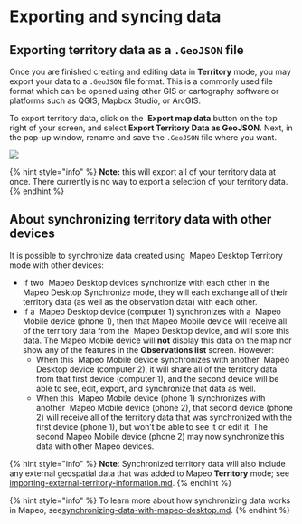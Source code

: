 # Exporting and syncing data

## Exporting territory data as a `.GeoJSON` file&#x20;

Once you are finished creating and editing data in **Territory** mode, you may export your data to a `.GeoJSON` file format. This is a commonly used file format which can be opened using other GIS or cartography software or platforms such as QGIS, Mapbox Studio, or ArcGIS.

To export territory data, click on the <img src="https://lh3.googleusercontent.com/Y7Kzo5XZvOMWkkY67zf9wj6zhw7CoVOTGmAYM0uS8ovSXNrjtygZ_jYStO_LY19I-ccSKjRfesuq5Qp1LpVhCwh3hz3k1yTzDeb5Foap5ZJTa2A9SP5ZLWGHWy_bshdEd_-BVKjh" alt="" data-size="line" /> **Export map data** button on the top right of your screen, and select **Export Territory Data as GeoJSON**. Next, in the pop-up window, rename and save the `.GeoJSON` file where you want.

![](../../../.gitbook/assets/Md-territory\_exporting-01.jpg)

{% hint style="info" %}
**Note:** this will export all of your territory data at once. There currently is no way to export a selection of your territory data.&#x20;
{% endhint %}

## About synchronizing territory data with other devices

It is possible to synchronize data created using <img src="https://lh5.googleusercontent.com/bdNxQRS9mSJlaKfeYAUuqnhwjnkpXLYxjXEraIF2Y6JG7eyWI_grgr8HJ5PKGER8wB3xIgmLse9XuLQKxRlcLrYc1ZV8fzB6GwNRV22uGoWWcQ2dtQs2RKh1XN_v8PocFOMU24L6" alt="" data-size="line" /> Mapeo Desktop Territory mode with other devices:

* If two <img src="https://lh5.googleusercontent.com/bdNxQRS9mSJlaKfeYAUuqnhwjnkpXLYxjXEraIF2Y6JG7eyWI_grgr8HJ5PKGER8wB3xIgmLse9XuLQKxRlcLrYc1ZV8fzB6GwNRV22uGoWWcQ2dtQs2RKh1XN_v8PocFOMU24L6" alt="" data-size="line" /> Mapeo Desktop devices synchronize with each other in the <img src="https://lh5.googleusercontent.com/bdNxQRS9mSJlaKfeYAUuqnhwjnkpXLYxjXEraIF2Y6JG7eyWI_grgr8HJ5PKGER8wB3xIgmLse9XuLQKxRlcLrYc1ZV8fzB6GwNRV22uGoWWcQ2dtQs2RKh1XN_v8PocFOMU24L6" alt="" data-size="line" /> Mapeo Desktop Synchronize mode, they will each exchange all of their territory data (as well as the observation data) with each other.&#x20;
* If a <img src="https://lh5.googleusercontent.com/bdNxQRS9mSJlaKfeYAUuqnhwjnkpXLYxjXEraIF2Y6JG7eyWI_grgr8HJ5PKGER8wB3xIgmLse9XuLQKxRlcLrYc1ZV8fzB6GwNRV22uGoWWcQ2dtQs2RKh1XN_v8PocFOMU24L6" alt="" data-size="line" /> Mapeo Desktop device (computer 1) synchronizes with a <img src="https://lh4.googleusercontent.com/h29dCuHGSwyXA6NBPzGBOWNjMXb3T7eSFam0RnCTtp1Aui8uQgtioJnREuOkPJ9idCfxOHcjkBUBNvIRRvbCA_zW1sigl_fn3EFoSq4pomrkehyYg6hPLkcr1nabg-FNR2y9YP_-" alt="" data-size="line" /> Mapeo Mobile device (phone 1), then that Mapeo Mobile device will receive all of the territory data from the <img src="https://lh5.googleusercontent.com/bdNxQRS9mSJlaKfeYAUuqnhwjnkpXLYxjXEraIF2Y6JG7eyWI_grgr8HJ5PKGER8wB3xIgmLse9XuLQKxRlcLrYc1ZV8fzB6GwNRV22uGoWWcQ2dtQs2RKh1XN_v8PocFOMU24L6" alt="" data-size="line" /> Mapeo Desktop device, and will store this data. The Mapeo Mobile device will **not** display this data on the map nor show any of the features in the **Observations list** screen. However:&#x20;
  * When this <img src="https://lh4.googleusercontent.com/h29dCuHGSwyXA6NBPzGBOWNjMXb3T7eSFam0RnCTtp1Aui8uQgtioJnREuOkPJ9idCfxOHcjkBUBNvIRRvbCA_zW1sigl_fn3EFoSq4pomrkehyYg6hPLkcr1nabg-FNR2y9YP_-" alt="" data-size="line" /> Mapeo Mobile device synchronizes with another <img src="https://lh5.googleusercontent.com/bdNxQRS9mSJlaKfeYAUuqnhwjnkpXLYxjXEraIF2Y6JG7eyWI_grgr8HJ5PKGER8wB3xIgmLse9XuLQKxRlcLrYc1ZV8fzB6GwNRV22uGoWWcQ2dtQs2RKh1XN_v8PocFOMU24L6" alt="" data-size="line" /> Mapeo Desktop device (computer 2), it will share all of the territory data from that first device (computer 1), and the second device will be able to see, edit, export, and synchronize that data as well.&#x20;
  * When this <img src="https://lh4.googleusercontent.com/h29dCuHGSwyXA6NBPzGBOWNjMXb3T7eSFam0RnCTtp1Aui8uQgtioJnREuOkPJ9idCfxOHcjkBUBNvIRRvbCA_zW1sigl_fn3EFoSq4pomrkehyYg6hPLkcr1nabg-FNR2y9YP_-" alt="" data-size="line" /> Mapeo Mobile device (phone 1) synchronizes with another <img src="https://lh4.googleusercontent.com/h29dCuHGSwyXA6NBPzGBOWNjMXb3T7eSFam0RnCTtp1Aui8uQgtioJnREuOkPJ9idCfxOHcjkBUBNvIRRvbCA_zW1sigl_fn3EFoSq4pomrkehyYg6hPLkcr1nabg-FNR2y9YP_-" alt="" data-size="line" /> Mapeo Mobile device (phone 2), that second device (phone 2) will receive all of the territory data that was synchronized with the first device (phone 1), but won’t be able to see it or edit it. The <img src="https://lh4.googleusercontent.com/h29dCuHGSwyXA6NBPzGBOWNjMXb3T7eSFam0RnCTtp1Aui8uQgtioJnREuOkPJ9idCfxOHcjkBUBNvIRRvbCA_zW1sigl_fn3EFoSq4pomrkehyYg6hPLkcr1nabg-FNR2y9YP_-" alt="" data-size="line" /> second Mapeo Mobile device (phone 2) may now synchronize this data with other Mapeo devices.

{% hint style="info" %}
**Note**: Synchronized territory data will also include any external geospatial data that was added to Mapeo **Territory** mode; see [importing-external-territory-information.md](importing-external-territory-information.md "mention").
{% endhint %}

{% hint style="info" %}
To learn more about how synchronizing data works in Mapeo, see[synchronizing-data-with-mapeo-desktop.md](../synchronizing-data-with-mapeo-desktop.md "mention").
{% endhint %}
